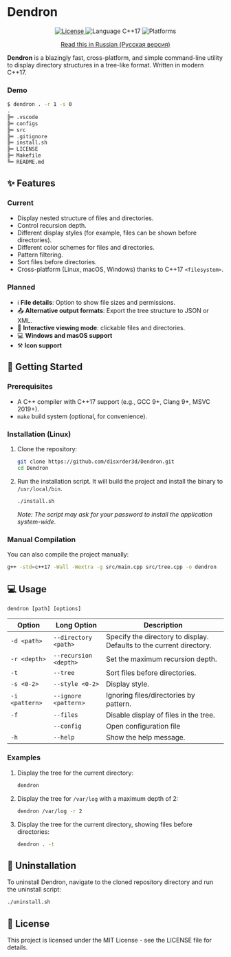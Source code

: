 # Dendron

<p align="center">
  <a href="https://github.com/d1sxrder3d/Dendron/blob/main/LICENSE">
    <img src="https://img.shields.io/badge/License-MIT-blue.svg" alt="License">
  </a>
  <img src="https://img.shields.io/badge/language-C%2B%2B17-blue.svg" alt="Language C++17">
  <img src="https://img.shields.io/badge/platform-Linux%20%7C%20macOS%20%7C%20Windows-lightgrey.svg" alt="Platforms">
</p>

<p align="center">
  <a href="docs/ru/README_ru.md">Read this in Russian (Русская версия)</a>
</p>



**Dendron** is a blazingly fast, cross-platform, and simple command-line utility to display directory structures in a tree-like format. Written in modern C++17.

### Demo

```sh
$ dendron . -r 1 -s 0
.
╠═ .vscode
╠═ configs
╠═ src
╠═ .gitignore
╠═ install.sh
╠═ LICENSE
╠═ Makefile
╚═ README.md
```

## ✨ Features

### Current
- Display nested structure of files and directories.
- Control recursion depth.
- Different display styles (for example, files can be shown before directories).
- Different color schemes for files and directories.
- Pattern filtering.
- Sort files before directories.
- Cross-platform (Linux, macOS, Windows) thanks to C++17 `<filesystem>`.


### Planned
- ℹ️ **File details**: Option to show file sizes and permissions.
- 📤 **Alternative output formats**: Export the tree structure to JSON or XML.
- 👀 **Interactive viewing mode**: clickable files and directories.
- 💻 **Windows and masOS support** 
- ⚒︎ **Icon support** 

## 🚀 Getting Started

### Prerequisites
- A C++ compiler with C++17 support (e.g., GCC 9+, Clang 9+, MSVC 2019+).
- `make` build system (optional, for convenience).

### Installation (Linux)

1.  Clone the repository:
    ```sh
    git clone https://github.com/d1sxrder3d/Dendron.git
    cd Dendron
    ```
2.  Run the installation script. It will build the project and install the binary to `/usr/local/bin`.
    ```sh
    ./install.sh
    ```
    *Note: The script may ask for your password to install the application system-wide.*

### Manual Compilation
You can also compile the project manually:
```sh
g++ -std=c++17 -Wall -Wextra -g src/main.cpp src/tree.cpp -o dendron
```

## 💻 Usage

```
dendron [path] [options]
```
<h id="section_flags"></h>

| Option         | Long Option           | Description                                                              |
|----------------|-----------------------|--------------------------------------------------------------------------|
| `-d <path>`    | `--directory <path>`  | Specify the directory to display. Defaults to the current directory.     |
| `-r <depth>`   | `--recursion <depth>` | Set the maximum recursion depth.                                         |
| `-t`           | `--tree`              | Sort files before directories.                                           |
| `-s <0-2>`     | `--style <0-2>`       | Display style. |
| `-i <pattern>` | `--ignore <pattern>`  | Ignoring files/directories by pattern. |
| `-f`           | `--files`             | Disable display of files in the tree. |
|| `--config`            | Open configuration file             |
| `-h`           | `--help`              | Show the help message.                                                   |

### Examples
1.  Display the tree for the current directory:
    ```sh
    dendron
    ```
2.  Display the tree for `/var/log` with a maximum depth of 2:
    ```sh
    dendron /var/log -r 2
    ```
3.  Display the tree for the current directory, showing files before directories:
    ```sh
    dendron . -t
    ```

## 🔧 Uninstallation
To uninstall Dendron, navigate to the cloned repository directory and run the uninstall script:
```sh
./uninstall.sh
```

## 📜 License
This project is licensed under the MIT License - see the LICENSE file for details.

